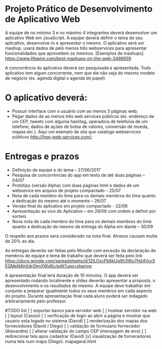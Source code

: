 # Projeto Prático de Desenvolvimento de Aplicativo Web
A equipe de no mínimo 3 e no máximo 4 integrantes deverá desenvolver um aplicativo Web em JavaScript.
A equipe deverá definir o tema de seu aplicativo, desenvolve-lo e apresentar o mesmo.
O aplicativo será um mashup, usará dados de pelo menos três webservices para apresentar funcionalidades que aproveitem os mesmos.  [Exemplos de mashups] https://www.lifewire.com/best-mashups-on-the-web-3486659

A concorrência do aplicativo deverá ser pesquisada e apresentada. Todo aplicativo tem algum concorrente, nem que ele não seja do mesmo modelo de negócio (ex. agenda digital x agenda de papel)



# O aplicativo deverá:
  - Possuir interface com o usuário com ao menos 3 páginas web;
  - Pegar dados de ao menos três web services públicos (ex. endereço de um CEP, tweets com alguma hashtag, operadora de telefonia de um telefone, dados de ações de bolsa de valores, conversão de moeda, mapas etc.). Aqui um exemplo de site que cataloga webservices públicos http://free-web-services.com/;


# Entregas e prazos


  - Definição de equipe e do tema – 27/06/2017
  - Pesquisa de concorrências do app em texto de até duas páginas – 04/07
  - Protótipo (versão Alpha) com duas páginas html e dados de um websevice em arquivo de projeto compactado – 25/07
  - Nota de cada membro do time para os demais membros do time quanto a dedicação do mesmo até o momento – 26/07
  - Versão final do aplicativo em projeto compactado - 22/08
  - Apresentação ao vivo do Aplicativo – em 29/08 com ordem a definir por sorteio
  - Nova nota de cada membro do time para os demais membros do time quanto a dedicação do mesmo da entrega do Alpha em diante – 30/09
  
O respeito aos prazos será considerado na nota final. Atrasos causam multa de 20% ao dia.

As entregas deverão ser feitas pelo Moodle com exceção da declaração de membros de equipe e tema de trabalho que deverá ser feita pelo link https://docs.google.com/spreadsheets/d/12ILOvcPb6kUq9h3Wu7Hd4VurSEQMeNAh0drGtmXWxRc/edit?usp=sharing

A apresentação final terá duração de 10 minutos. O app deverá ser apresentado rodando localmente e slides deverão apresentar a proposta, o desenvolvimento e os resultados do mesmo. A equipe deve trabalhar em conjunto e preparar igualmente todos os seus membros em cada aspecto do projeto. Durante apresentação final cada aluno poderá ser indagado arbitrariamente pelo
professor.

#TODO list
 [ ] exportar banco para servidor web
 [ ] hostear servidor na web
 [ ] layout (Cassio)
 [ ] verificação de login ao abrir a página e mostrar que usuario esta logado no sistema (David)
 [ ] renderização dos mapas dos fornecedores (David / Diego) 
 [ ] validação de formulario fornecedor (Alexandre)
 [ ] alterar validação do campo CEP (mensagem de erro)
 [ ] redirecionar tela apos cadastrar (David)
 [x] visualização de fornecedores numa tela num mapa (Diego). mapageral.html
